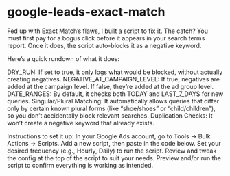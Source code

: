 # google-leads-exact-match
Fed up with Exact Match’s flaws, I built a script to fix it. The catch? You must first pay for a bogus click before it appears in your search terms report. Once it does, the script auto-blocks it as a negative keyword.

Here’s a quick rundown of what it does:

DRY_RUN: If set to true, it only logs what would be blocked, without actually creating negatives.
NEGATIVE_AT_CAMPAIGN_LEVEL: If true, negatives are added at the campaign level. If false, they’re added at the ad group level.
DATE_RANGES: By default, it checks both TODAY and LAST_7_DAYS for new queries.
Singular/Plural Matching: It automatically allows queries that differ only by certain known plural forms (like “shoe/shoes” or “child/children”), so you don’t accidentally block relevant searches.
Duplication Checks: It won’t create a negative keyword that already exists.

Instructions to set it up:
In your Google Ads account, go to Tools → Bulk Actions → Scripts.
Add a new script, then paste in the code below.
Set your desired frequency (e.g., Hourly, Daily) to run the script.
Review and tweak the config at the top of the script to suit your needs.
Preview and/or run the script to confirm everything is working as intended.

